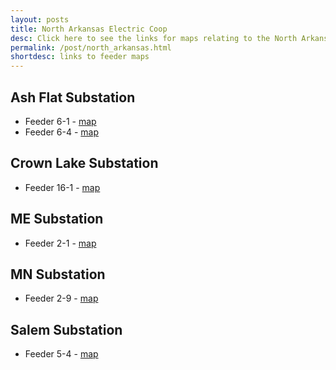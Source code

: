 ```yaml
---
layout: posts
title: North Arkansas Electric Coop
desc: Click here to see the links for maps relating to the North Arkansas Coop.  This is organized by substation/feeders. 
permalink: /post/north_arkansas.html
shortdesc: links to feeder maps
---
```


Ash Flat Substation
-------------------
* Feeder 6-1 - [map](/coop/naec/sash_flat_f6-1.html)
* Feeder 6-4 - [map](/coop/naec/sash_flat_f6-4.html)


Crown Lake Substation
-------------------
* Feeder 16-1 - [map](/coop/naec/scrown_lake_f16-1.html)

ME Substation
--------------
* Feeder 2-1 - [map](/coop/naec/sme_f2_1.html)

MN Substation
--------------
* Feeder 2-9 - [map](/coop/naec/smn_f2_9.html)

Salem Substation
----------------
* Feeder 5-4 - [map](/coop/naec/ssalem_f5-4.html)

